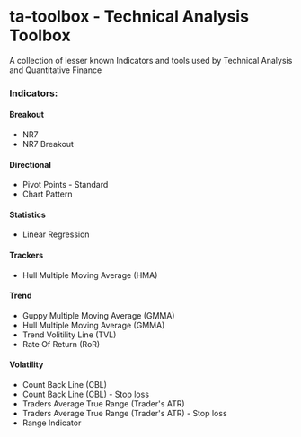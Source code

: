 # ta-toolbox - Technical Analysis Toolbox

A collection of lesser known Indicators and tools used by Technical Analysis and Quantitative Finance

### Indicators:

#### Breakout
* NR7
* NR7 Breakout

#### Directional
* Pivot Points - Standard
* Chart Pattern

#### Statistics
* Linear Regression

#### Trackers
* Hull Multiple Moving Average (HMA)

#### Trend
* Guppy Multiple Moving Average (GMMA)
* Hull Multiple Moving Average (GMMA)
* Trend Volitility Line (TVL)
* Rate Of Return (RoR)

#### Volatility
* Count Back Line (CBL)
* Count Back Line (CBL) - Stop loss
* Traders Average True Range (Trader's ATR)
* Traders Average True Range (Trader's ATR) - Stop loss
* Range Indicator